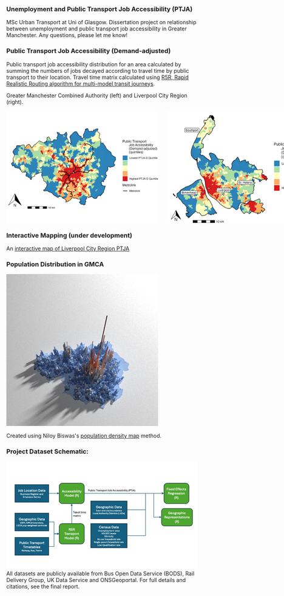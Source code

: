 ### Unemployment and Public Transport Job Accessibility (PTJA)
MSc Urban Transport at Uni of Glasgow. Dissertation project on relationship between unemployment and public transport job accessibility in Greater Manchester. Any questions, please let me know!

### Public Transport Job Accessibility (Demand-adjusted)
Public transport job accessibility distribution for an area calculated by summing the numbers of jobs decayed according to travel time by public transport to their location. Travel time matrix calculated using [R5R, Rapid Realistic Routing algorithm for multi-model transit journeys](https://github.com/ipeaGIT/r5r).

Greater Manchester Combined Authority (left) and Liverpool City Region (right). 
<div style="display: flex; flex-direction: row; gap: 20px;">
  <img src="Greater_Manchester_Combined_Authority/Images/PTJA_D.jpeg" width="400">
  <img src="Liverpool_City_Region/Images/PTJA_D.jpeg" alt="PTJDA-D" width="400">
</div>

### Interactive Mapping (under development)
An [interactive map of Liverpool City Region PTJA](https://samallwood.github.io/Unemployment_Public_Transport_Access/)

### Population Distribution in GMCA
<img src="Greater_Manchester_Combined_Authority/Images/Manch_Pop.png" alt="Pop_dens" width="400">

Created using Niloy Biswas's [population density map](https://github.com/niloy-biswas/Population-Density-Map/) method.

### Project Dataset Schematic:
<img src="Greater_Manchester_Combined_Authority/Images/Dataset_diagram.jpg" alt="Datasets" width="800">
All datasets are publicly available from Bus Open Data Service (BODS), Rail Delivery Group, UK Data Service and ONSGeoportal. 
For full details and citations, see the final report.
